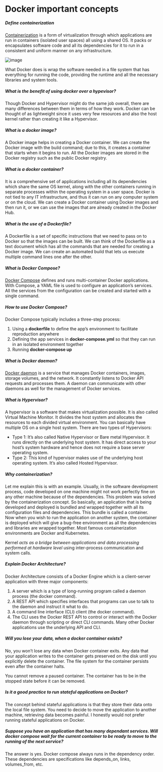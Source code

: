 # Docker important concepts

##### Define containerization
[Containerization](https://intellipaat.com/blog/what-is-containerization/) is a form of virtualization through which applications are run in containers (isolated user spaces) all using a shared OS. It packs or encapsulates software code and all its dependencies for it to run in a consistent and uniform manner on any infrastructure.

![image](https://github.com/vgnshiyer/CS-Handbook/assets/39982819/4a280a4d-54d4-49c8-aa4b-3ce3b16b2966)

What Docker does is wrap the software needed in a file system that has everything for running the code, providing the runtime and all the necessary libraries and system tools.

##### What is the benefit of using docker over a hypevisor?
Though Docker and Hypervisor might do the same job overall, there are many differences between them in terms of how they work. Docker can be thought of as lightweight since it uses very few resources and also the host kernel rather than creating it like a Hypervisor.

##### What is a docker image?
A Docker image helps in creating a Docker container. We can create the Docker image with the build command; due to this, it creates a container that starts when it begins to run. All the Docker images are stored in the Docker registry such as the public Docker registry.

##### What is a docker container? 
It is a comprehensive set of applications including all its dependencies which share the same OS kernel, along with the other containers running in separate processes within the operating system in a user space. Docker is not tied to any IT infrastructure, and thus it can run on any computer system or on the cloud. We can create a Docker container using Docker images and then run it, or we can use the images that are already created in the Docker Hub.

##### What is the use of a Dockerfile?
A Dockerfile is a set of specific instructions that we need to pass on to Docker so that the images can be built. We can think of the Dockerfile as a text document which has all the commands that are needed for creating a Docker image. We can create an automated build that lets us execute multiple command lines one after the other.

##### What is Docker Compose?
[Docker Compose](https://intellipaat.com/blog/docker-compose/) defines and runs multi-container Docker applications. With Compose, a YAML file is used to configure an application’s services. All the services from the configuration can be created and started with a single command.

##### How to use Docker Compose?
Docker Compose typically includes a three-step process:

1. Using a **dockerfile** to define the app’s environment to facilitate reproduction anywhere
2. Defining the app services in **docker-compose.yml** so that they can run in an isolated environment together
3. Running **docker-compose up**

##### What is Docker daemon?
[Docker daemon](https://intellipaat.com/blog/docker-daemon/) is a service that manages Docker containers, images, storage volumes, and the network. It constantly listens to Docker API requests and processes them. A daemon can communicate with other daemons as well for the management of Docker services.

##### What is Hypervisor?
A hypervisor is a software that makes virtualization possible. It is also called Virtual Machine Monitor. It divides the host system and allocates the resources to each divided virtual environment. You can basically have multiple OS on a single host system. There are two types of Hypervisors:

- Type 1: It’s also called Native Hypervisor or Bare metal Hypervisor. It runs directly on the underlying host system. It has direct access to your host’s system hardware and hence does not require a base server operating system.
- Type 2: This kind of hypervisor makes use of the underlying host operating system. It’s also called Hosted Hypervisor.

##### Why containerization?
Let me explain this is with an example. Usually, in the software development process, code developed on one machine might not work perfectly fine on any other machine because of the dependencies. This problem was solved by the containerization concept. So basically, an application that is being developed and deployed is bundled and wrapped together with all its configuration files and dependencies. This bundle is called a container. Now when you wish to run the application on another system, the container is deployed which will give a bug-free environment as all the dependencies and libraries are wrapped together. Most famous containerization environments are Docker and Kubernetes.

Kernel _acts as a bridge between applications and data processing performed at hardware level_ using inter-process communication and system calls.

##### Explain Docker Architecture?
Docker Architecture consists of a Docker Engine which is a client-server application with three major components:

1. A server which is a type of long-running program called a daemon process (the docker command).
2. A REST API which specifies interfaces that programs can use to talk to the daemon and instruct it what to do.
3. A command line interface (CLI) client (the docker command).
4. The CLI uses the Docker REST API to control or interact with the Docker daemon through scripting or direct CLI commands. Many other Docker applications use the underlying API and CLI.

##### Will you lose your data, when a docker container exists?
No, you won’t lose any data when Docker container exits. Any data that your application writes to the container gets preserved on the disk until you explicitly delete the container. The file system for the container persists even after the container halts.

You cannot remove a paused container. The container has to be in the stopped state before it can be removed.

##### Is it a good practice to run stateful applications on Docker?
The concept behind stateful applications is that they store their data onto the local file system. You need to decide to move the application to another machine, retrieving data becomes painful. I honestly would not prefer running stateful applications on Docker.

##### Suppose you have an application that has many dependant services. Will docker compose wait for the current container to be ready to move to the running of the next service?
The answer is yes. Docker compose always runs in the dependency order. These dependencies are specifications like depends_on, links, volumes_from, etc.

